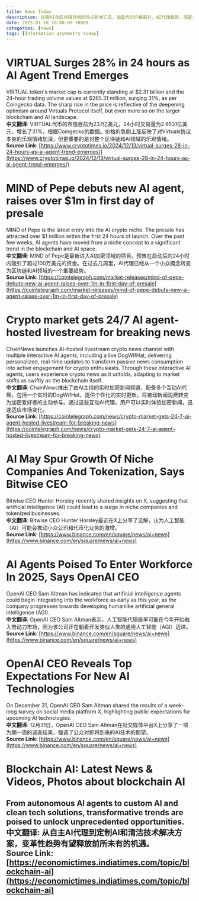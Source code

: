```yaml
---
title: News Today
description: 近期AI与区块链领域的热点新闻汇总，涵盖代币价格飙升、AI代理趋势、加密新闻直播等。
date: 2025-01-18 10:00:00 +0800
categories: [news]
tags: [Information asymmetry today]
---
```


# VIRTUAL Surges 28% in 24 hours as AI Agent Trend Emerges  
VIRTUAL token's market cap is currently standing at $2.31 billion and the 24-hour trading volume values at $265.31 million, surging 31%, as per Coingecko data. The sharp rise in the price is reflective of the deepening optimism around Virtuals Protocol itself, but even more so on the larger blockchain and AI landscape.  
**中文翻译**: VIRTUAL代币的市值目前为23.1亿美元，24小时交易量为2.6531亿美元，增长了31%，根据Coingecko的数据。价格的急剧上涨反映了对Virtuals协议本身的乐观情绪加深，但更重要的是对整个区块链和AI领域的乐观情绪。  
**Source Link**: [https://www.cryptotimes.io/2024/12/13/virtual-surges-28-in-24-hours-as-ai-agent-trend-emerges/](https://www.cryptotimes.io/2024/12/13/virtual-surges-28-in-24-hours-as-ai-agent-trend-emerges/)

# MIND of Pepe debuts new AI agent, raises over $1m in first day of presale  
MIND of Pepe is the latest entry into the AI crypto niche. The presale has attracted over $1 million within the first 24 hours of launch. Over the past few weeks, AI agents have moved from a niche concept to a significant trend in the blockchain and AI space.  
**中文翻译**: MIND of Pepe是最新进入AI加密领域的项目。预售在启动后的24小时内吸引了超过100万美元的资金。在过去几周里，AI代理已经从一个小众概念转变为区块链和AI领域的一个重要趋势。  
**Source Link**: [https://cointelegraph.com/market-releases/mind-of-pepe-debuts-new-ai-agent-raises-over-1m-in-first-day-of-presale](https://cointelegraph.com/market-releases/mind-of-pepe-debuts-new-ai-agent-raises-over-1m-in-first-day-of-presale)

# Crypto market gets 24/7 AI agent-hosted livestream for breaking news  
ChainNews launches AI-hosted livestream crypto news channel with multiple interactive AI agents, including a live DogWifHat, delivering personalized, real-time updates to transform passive news consumption into active engagement for crypto enthusiasts. Through these interactive AI agents, users experience crypto news as it unfolds, adapting to market shifts as swiftly as the blockchain itself.  
**中文翻译**: ChainNews推出了由AI主持的实时加密新闻频道，配备多个互动AI代理，包括一个实时的DogWifHat，提供个性化的实时更新，将被动新闻消费转变为加密爱好者的主动参与。通过这些互动AI代理，用户可以实时体验加密新闻，迅速适应市场变化。  
**Source Link**: [https://cointelegraph.com/news/crypto-market-gets-24-7-ai-agent-hosted-livestream-for-breaking-news](https://cointelegraph.com/news/crypto-market-gets-24-7-ai-agent-hosted-livestream-for-breaking-news)

# AI May Spur Growth Of Niche Companies And Tokenization, Says Bitwise CEO  
Bitwise CEO Hunter Horsley recently shared insights on X, suggesting that artificial intelligence (AI) could lead to a surge in niche companies and tokenized businesses.  
**中文翻译**: Bitwise CEO Hunter Horsley最近在X上分享了见解，认为人工智能（AI）可能会推动小众公司和代币化业务的激增。  
**Source Link**: [https://www.binance.com/en/square/news/ai+news](https://www.binance.com/en/square/news/ai+news)

# AI Agents Poised To Enter Workforce In 2025, Says OpenAI CEO  
OpenAI CEO Sam Altman has indicated that artificial intelligence agents could begin integrating into the workforce as early as this year, as the company progresses towards developing humanlike artificial general intelligence (AGI).  
**中文翻译**: OpenAI CEO Sam Altman表示，人工智能代理最早可能在今年开始融入劳动力市场，因为该公司正在朝着开发类似人类的通用人工智能（AGI）迈进。  
**Source Link**: [https://www.binance.com/en/square/news/ai+news](https://www.binance.com/en/square/news/ai+news)

# OpenAI CEO Reveals Top Expectations For New AI Technologies  
On December 31, OpenAI CEO Sam Altman shared the results of a week-long survey on social media platform X, highlighting public expectations for upcoming AI technologies.  
**中文翻译**: 12月31日，OpenAI CEO Sam Altman在社交媒体平台X上分享了一项为期一周的调查结果，强调了公众对即将到来的AI技术的期望。  
**Source Link**: [https://www.binance.com/en/square/news/ai+news](https://www.binance.com/en/square/news/ai+news)

# Blockchain AI: Latest News & Videos, Photos about blockchain AI  
From autonomous AI agents to custom AI and clean tech solutions, transformative trends are poised to unlock unprecedented opportunities.  
**中文翻译**: 从自主AI代理到定制AI和清洁技术解决方案，变革性趋势有望释放前所未有的机遇。  
**Source Link**: [https://economictimes.indiatimes.com/topic/blockchain-ai](https://economictimes.indiatimes.com/topic/blockchain-ai)
---